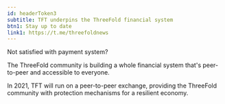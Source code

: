 ```yaml
---
id: headerToken3
subtitle: TFT underpins the ThreeFold financial system
btn1: Stay up to date
link1: https://t.me/threefoldnews
---
```


Not satisfied with payment system? 

The ThreeFold community is building a whole financial system that's peer-to-peer and accessible to everyone. 

In 2021, TFT will run on a peer-to-peer exchange, providing the ThreeFold community with protection mechanisms for a resilient economy.